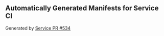 ## Automatically Generated Manifests for Service CI
Generated by [Service PR #534](https://github.com/trustyai-explainability/trustyai-explainability/pull/534)
